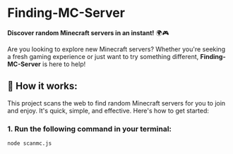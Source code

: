 # Finding-MC-Server

**Discover random Minecraft servers in an instant!** 🌍🎮

Are you looking to explore new Minecraft servers? Whether you're seeking a fresh gaming experience or just want to try something different, **Finding-MC-Server** is here to help!

## 🚀 How it works:
This project scans the web to find random Minecraft servers for you to join and enjoy. It's quick, simple, and effective. Here's how to get started:

### 1. Run the following command in your terminal:
```bash
node scanmc.js
